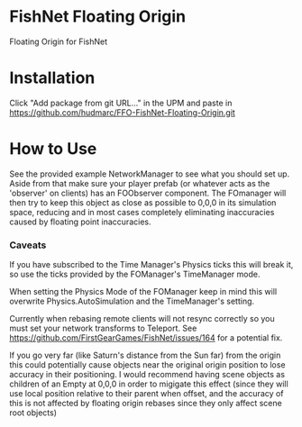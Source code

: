 # FishNet Floating Origin
 Floating Origin for FishNet
# Installation
Click "Add package from git URL..." in the UPM and paste in https://github.com/hudmarc/FFO-FishNet-Floating-Origin.git
# How to Use
See the provided example NetworkManager to see what you should set up. Aside from that make sure your player prefab (or whatever acts as the 'observer' on clients) has an FOObserver component. The FOmanager will then try to keep this object as close as possible to 0,0,0 in its simulation space, reducing and in most cases completely eliminating inaccuracies caused by floating point inaccuracies.
### Caveats
If you have subscribed to the Time Manager's Physics ticks this will break it, so use the ticks provided by the FOManager's TimeManager mode.

When setting the Physics Mode of the FOManager keep in mind this will overwrite Physics.AutoSimulation and the TimeManager's setting.

Currently when rebasing remote clients will not resync correctly so you must set your network transforms to Teleport. See https://github.com/FirstGearGames/FishNet/issues/164 for a potential fix.

If you go very far (like Saturn's distance from the Sun far) from the origin this could potentially cause objects near the original origin position to lose accuracy in their positioning. I would recommend having scene objects as children of an Empty at 0,0,0 in order to migigate this effect (since they will use local position relative to their parent when offset, and the accuracy of this is not affected by floating origin rebases since they only affect scene root objects)